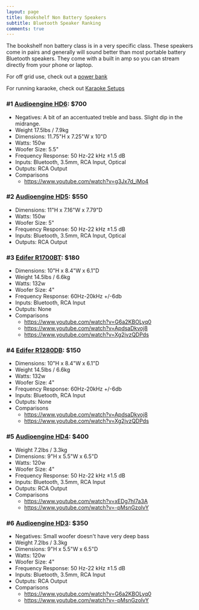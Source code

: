 ```yaml
---
layout: page
title: Bookshelf Non Battery Speakers
subtitle: Bluetooth Speaker Ranking
comments: true
---
```


The bookshelf non battery class is in a very specific class. These speakers come in pairs and generally will sound better than most portable battery Bluetooth speakers. They come with a built in amp so you can stream directly from your phone or laptop.

For off grid use, check out a [power bank](/portable-power-stations/)

For running karaoke, check out [Karaoke Setups](/karaoke-setups/)

### #1 [Audioengine HD6](https://www.amazon.com/Audioengine-Wireless-Bookshelf-Speakers-Resolution/dp/B017E10MPU?crid=3C9VH2DXEWGMY&dib=eyJ2IjoiMSJ9.Sz7nabdSXw-ALEVPS7TgVN8RcZoFZe1K1GuL87GbgW-GxrpKLtO2RG9FXgEgL85eQDQMlGlj73dHvrUSg24U_LBN6B03IO_X6sDgcZEmwf-wqmC87B0NuYfv4HpjWRDyWDXvFHu8-LZh0ILTE8I3oEV4xAVVWa2L_E-RXKVvYztvfZZG90LdoOGeE1fjxvpCfjSKFBkVyKO6_NONvUgW0PePHE_v6IJGbisgOQt2-jQ.0XGs3_kHyyIBP6U49-kYen6hkvMnVa3QPakbEg4xZr8&dib_tag=se&keywords=audioengine%2Bhd6&qid=1713994066&sprefix=audioengine%2Bhd%2Caps%2C174&sr=8-2-spons&ufe=app_do%3Aamzn1.fos.1740e8b9-be2d-46a4-a376-9d8efb903409&sp_csd=d2lkZ2V0TmFtZT1zcF9hdGY&th=1&linkCode=ll1&tag=rankingspea01-20&linkId=73448af7b8740b189af123b4ae61ed40&language=en_US&ref_=as_li_ss_tl): $700
- Negatives: A bit of an accentuated treble and bass. Slight dip in the midrange.
- Weight 17.5lbs / 7.9kg
- Dimensions: 11.75"H x 7.25"W x 10"D
- Watts: 150w
- Woofer Size: 5.5"
- Frequency Response: 50 Hz-22 kHz ±1.5 dB
- Inputs: Bluetooth, 3.5mm, RCA Input, Optical
- Outputs: RCA Output
- Comparisons
    - <https://www.youtube.com/watch?v=g3Jx7d_iMo4>

### #2 [Audioengine HD5](https://www.amazon.com/Audioengine-HD5-Wireless-Speakers-Bluetooth/dp/B0CLBMG5TQ?crid=1JHLM0MCNNIEP&dib=eyJ2IjoiMSJ9.n1HQAb5S5W0rMpk0ii7crCPic7kJjeELpqRQrWuJhuoAm3S4mDXQHkLoloY9JGZaNSFBE5mbZQ_TdnAj2nzOIDLM1C6QSsfNXxlxfdin5m4A0o9NAohLWBxKfNA6WwfiAz_9pLGsXSDJ_UoEuVKYUbKwQu7BUV79gcluvgTeiqt-jHx8va4JQ5JbZFGSwZSl3mp-rwJNc6tP5l9DWcQ7G3mH_wdW3nQxqrQR8g5jqA2Y-gaEnfuQ2tEQTw1Won64NjxETE9t8GGE5GNBnWLxjcHJv2d_KL7IV6QLszsCEhs.Rr8VyNNVbz75EQW50ZfQP_DcUkV7byDLxGo1JCfO3cc&dib_tag=se&keywords=audioengine%2Bhd5&qid=1713995010&s=electronics&sprefix=audioengine%2Bhd%2Celectronics%2C247&sr=1-3&ufe=app_do%3Aamzn1.fos.1740e8b9-be2d-46a4-a376-9d8efb903409&th=1&linkCode=ll1&tag=rankingspea01-20&linkId=05557d85b3457bc07a007f2db60c3072&language=en_US&ref_=as_li_ss_tl): $550
- Dimensions: 11"H x 7.16"W x 7.79"D
- Watts: 150w
- Woofer Size: 5"
- Frequency Response: 50 Hz-22 kHz ±1.5 dB
- Inputs: Bluetooth, 3.5mm, RCA Input, Optical
- Outputs: RCA Output

### #3 [Edifer R1700BT](https://www.amazon.com/Edifier-R1700BT-Bluetooth-Bookshelf-Speakers/dp/B016PATXSI?crid=2VBCQZNPA0NXB&dib=eyJ2IjoiMSJ9.18cDsiIRNQP4gJkPZ3OU_qD5RJfEVqmPPsSXsFAjkS0HPyFz4w9HJiaQb7J-becu5VAA-gYMYrDmFuzpDNizyJQa4l6n5NO6N9da567ouKXny9eLvSy0q4fESpG6Vn_s-X2uh6YI8RSQBxKViRoDzaUwLP1tmgZMOrvqTc_EVXjyMGeh0epZpENAbwfBNf4i.s6A70Ty5mrpKaCF3misB04u2tVWmhDc5LKZYwEwZc2A&dib_tag=se&keywords=edifier%2Br1855db&qid=1713996237&s=electronics&sprefix=edifer%2Br1855d%2Celectronics%2C177&sr=1-5&th=1&linkCode=ll1&tag=rankingspea01-20&linkId=1ebffee492c04f9a6063025754609712&language=en_US&ref_=as_li_ss_tl): $180
- Dimensions: 10"H x 8.4"W x 6.1"D
- Weight 14.5lbs / 6.6kg
- Watts: 132w
- Woofer Size: 4"
- Frequency Response: 60Hz-20kHz +/-6db
- Inputs: Bluetooth, RCA Input
- Outputs: None
- Comparisons
    - <https://www.youtube.com/watch?v=G6a2KBOLyq0>
    - <https://www.youtube.com/watch?v=ApdsaDkvoj8>
    - <https://www.youtube.com/watch?v=Xg2jvzQDPds>

### #4 [Edifer R1280DB](https://www.amazon.com/Edifier-R1280DB-Bluetooth-Bookshelf-Speakers/dp/B06XGG6MFV?crid=26S8RDF4HQ69S&dib=eyJ2IjoiMSJ9.WuwVs0r_EvmoS0jJLV4PX9xI7XBG0MJWk9x6FJzIBRtik1vCS1CVHRpsX4geTrS6ifl9aNchXVzYv2IAXDGjeqXVrC_gZq3X0aJr1GqjGGo3Lb0whZ9SNy8A-lLTaMoaQh_UrNi2jaX5aHXgUF8J83rwbj2UW5bKmSBIh9vJcxXS75r5T14Z2rZ0XkFDihCq7B7dozS_98ifTa3GfiD2Lw.s7k8tpF49QXDFjjUhVs6Nw05QBzEGeHjyufRQ_Jmyok&dib_tag=se&keywords=edifier%2B1280db&qid=1713997683&sprefix=edifer%2B1280d%2Caps%2C197&sr=8-1-spons&sp_csd=d2lkZ2V0TmFtZT1zcF9hdGY&th=1&linkCode=ll1&tag=rankingspea01-20&linkId=fb52ac2b3f710c8897ccb26d42ee8c29&language=en_US&ref_=as_li_ss_tl): $150
- Dimensions: 10"H x 8.4"W x 6.1"D
- Weight 14.5lbs / 6.6kg
- Watts: 132w
- Woofer Size: 4"
- Frequency Response: 60Hz-20kHz +/-6db
- Inputs: Bluetooth, RCA Input
- Outputs: None
- Comparisons
    - <https://www.youtube.com/watch?v=ApdsaDkvoj8>
    - <https://www.youtube.com/watch?v=Xg2jvzQDPds>

### #5 [Audioengine HD4](https://www.amazon.com/Audioengine-Wireless-Bluetooth-Speakers-Bookshelf/dp/B08CS1J8YW?crid=66HRBNLV0TLW&dib=eyJ2IjoiMSJ9.IoeeeZ_dNMGAnrk-wh-czF1VEVOfCrkbSAfcUsgpjh9qX5T40-Epis8KKDTg-O6-ONwd_xhbqNKTNJB6lrkSNtsh7D1csJc-ZRPbE2zDcOKQv3taqmpyJy3rpEIXZvF9irsUEvNyeMDTafzb9c6I9vkbbLCuI1-GegDIG9RFWIy-RSjcPlx4suONmFRIQrZ_dfSI0vDE6hn2vOvPScmWrBYgu8kXfehPilbcFwng_iE.YZ0xksGywV6b0MF-35pauLqcwwsXc_fecHbVta94YN4&dib_tag=se&keywords=audioengine%2Bhd4&qid=1713997298&sprefix=audioengine%2Bhd3%2Caps%2C155&sr=8-1-spons&ufe=app_do%3Aamzn1.fos.1740e8b9-be2d-46a4-a376-9d8efb903409&sp_csd=d2lkZ2V0TmFtZT1zcF9hdGY&th=1&linkCode=ll1&tag=rankingspea01-20&linkId=32681d298a53763f3875e85dc06b7b2f&language=en_US&ref_=as_li_ss_tl): $400
- Weight 7.2lbs / 3.3kg
- Dimensions: 9"H x 5.5"W x 6.5"D
- Watts: 120w
- Woofer Size: 4"
- Frequency Response: 50 Hz-22 kHz ±1.5 dB
- Inputs: Bluetooth, 3.5mm, RCA Input
- Outputs: RCA Output
- Comparisons
    - <https://www.youtube.com/watch?v=xEDg7hl7a3A>
    - <https://www.youtube.com/watch?v=-pMsnGzolvY>

### #6 [Audioengine HD3](https://www.amazon.com/Audioengine-Wireless-Speakers-Bluetooth-Bookshelf/dp/B08SHSVFLY?crid=2PAOFMKQJCA92&dib=eyJ2IjoiMSJ9.-lgXjJT-hOTZbGuByE457OF0Wix6VS3ewqvk55KMbHFK9drJd9dPtMZnw5zhXnbPA4IT_kdb65nx3HXZGXsJSq7RLZtQqtKx4U9oHdLDku4miz1C_OfosL-sk1i_jJZ7j57PSlh0mCElO-JjMwmfH0nqTA_KNKznLd2PkXcQIwlah7Pla45MAoQnqVa0vIxD4-QFWJo3AP_lbgvIldGnXPCMA5NNArUmNUg-KW8kcLc.lADSUyfnqhNaacghdfKgOwANKhiZRs8voVHmAORVj_E&dib_tag=se&keywords=audioengine%2Bhd3&qid=1713997265&sprefix=audioengine%2Bhd%2Caps%2C240&sr=8-1-spons&ufe=app_do%3Aamzn1.fos.1740e8b9-be2d-46a4-a376-9d8efb903409&sp_csd=d2lkZ2V0TmFtZT1zcF9hdGY&th=1&linkCode=ll1&tag=rankingspea01-20&linkId=88358c04e2d0204d09b8fad4ef74fdf5&language=en_US&ref_=as_li_ss_tl): $350
- Negatives: Small woofer doesn't have very deep bass
- Weight 7.2lbs / 3.3kg
- Dimensions: 9"H x 5.5"W x 6.5"D
- Watts: 120w
- Woofer Size: 4"
- Frequency Response: 50 Hz-22 kHz ±1.5 dB
- Inputs: Bluetooth, 3.5mm, RCA Input
- Outputs: RCA Output
- Comparisons
    - <https://www.youtube.com/watch?v=G6a2KBOLyq0>
    - <https://www.youtube.com/watch?v=-pMsnGzolvY>
